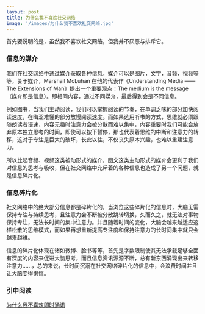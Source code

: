 ```yaml
---
layout: post
title: 为什么我不喜欢社交网络
image: '/images/为什么我不喜欢社交网络.jpg'
---
```


首先要说明的是，虽然我不喜欢社交网络，但我并不厌恶与排斥它。

### 信息的媒介
我们在社交网络中通过媒介获取各种信息，媒介可以是图片，文字，音频，视频等等，关于媒介，Marshall McLuhan 在他的代表作《Understanding Media —— The Extensions of Man》提出一个重要观点：The medium is the message（媒介即是信息）。即相同内容，通过不同媒介，最后得到会是不同信息。

例如图书，当我们主动阅读，我们可以掌握阅读的节奏，在单调乏味的部分加快阅读速度，在晦涩难懂的部分放慢阅读速度。而如果选用听书的方式，思维就必须跟随朗读者语速，内容无趣时注意力会被分散而难以集中，内容重要时我们可能会放弃原本独立思考的时间，即使可以按下暂停，那也代表着思维的中断和注意力的转移，这对于专注是巨大的破坏，长此以往，不仅丧失原本兴趣，也难以重建注意力。

所以比起音频、视频这类被动形式的媒介，图文这类主动形式的媒介会更利于我们对信息的思考与吸收，但在社交网络中充斥着的各种信息也造成了另一个问题，就是信息碎片化。

### 信息碎片化
社交网络中的绝大部分信息都是碎片化的，当浏览这些碎片化的信息时，大脑无需保持专注与持续思考，且注意力会不断被分散跳转切换，久而久之，就无法对事物保持专注，无法长时间的集中注意力。并且随着时间的变化，大脑会越来越适应这样松散的思维模式，而如果再想重新提高专注度和保持注意力的长时间集中就只会越来越难。

信息的碎片化体现在诸如微博、脸书等等，首先是字数限制使其无法承载足够全面有深度的内容来促进大脑思考，而且信息资讯源源不断，总有新东西涌现出来转移注意力……，总的来说，长时间沉溺在社交网络碎片化的信息中，会浪费时间并且让大脑变得懒惰。

### 引申阅读
[为什么我不喜欢即时通讯](https://dujinke.com/2018/12/25/why-i-dont-like-instant-messaging/)
